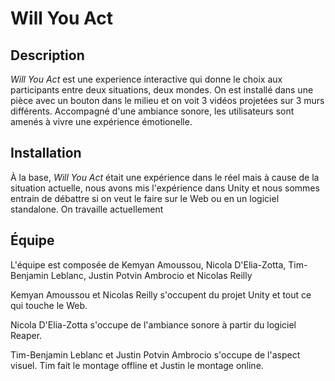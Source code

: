 # Will You Act

## Description

_Will You Act_ est une experience interactive qui donne le choix aux participants entre deux situations, deux mondes. On est installé dans une pièce avec un bouton dans le milieu et on voit 3 vidéos projetées sur 3 murs différents. Accompagné d'une ambiance sonore, les utilisateurs sont amenés à vivre une expérience émotionelle.

## Installation

À la base, _Will You Act_ était une expérience dans le réel mais à cause de la situation actuelle, nous avons mis l'expérience dans Unity et nous sommes entrain de débattre si on veut le faire sur le Web ou en un logiciel standalone. On travaille actuellement 

## Équipe

L'équipe est composée de Kemyan Amoussou, Nicola D'Elia-Zotta, Tim-Benjamin Leblanc, Justin Potvin Ambrocio et Nicolas Reilly

Kemyan Amoussou et Nicolas Reilly s'occupent du projet Unity et tout ce qui touche le Web.

Nicola D'Elia-Zotta s'occupe de l'ambiance sonore à partir du logiciel Reaper.

Tim-Benjamin Leblanc et Justin Potvin Ambrocio s'occupe de l'aspect visuel. Tim fait le montage offline et Justin le montage online.




